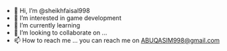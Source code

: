 - 👋 Hi, I’m @sheikhfaisal998
- 👀 I’m interested in game development
- 🌱 I’m currently learning 
- 💞️ I’m looking to collaborate on ...
- 📫 How to reach me ...
you can reach me on ABUQASIM998@gmail.com
<!---
sheikhfaisal998/sheikhfaisal998 is a ✨ special ✨ repository because its `README.md` (this file) appears on your GitHub profile.
You can click the Preview link to take a look at your changes.
--->

